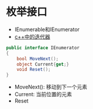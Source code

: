 # 枚举接口

- IEnumerable和IEnumerator
- [c++中的迭代器](c++-iterator.md)

```c#
public interface IEnumerator
{
    bool MoveNext();
    object Current{get;}
    void Reset();
}
```

- MoveNext(): 移动到下一个元素
- Current: 当前位置的元素
- Reset
